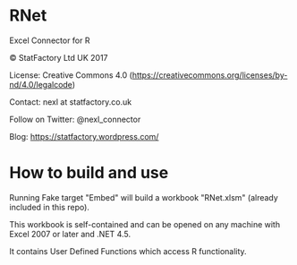 # RNet
Excel Connector for R

© StatFactory Ltd UK 2017

License: Creative Commons 4.0 (https://creativecommons.org/licenses/by-nd/4.0/legalcode)

Contact: nexl at statfactory.co.uk

Follow on Twitter: @nexl_connector

Blog: https://statfactory.wordpress.com/

# How to build and use

Running Fake target "Embed" will build a workbook "RNet.xlsm" (already included in this repo).

This workbook is self-contained and can be opened on any machine with Excel 2007 or later and .NET 4.5.

It contains User Defined Functions which access R functionality.
